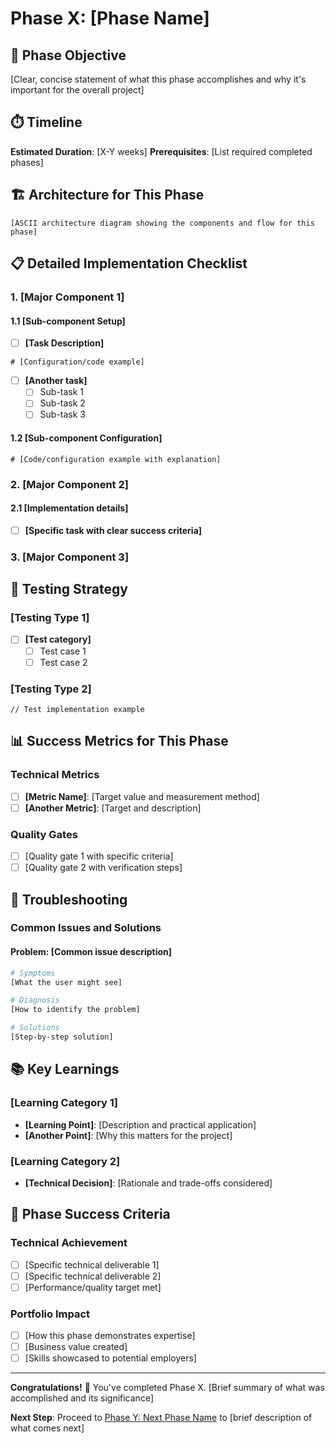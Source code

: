 # Phase X: [Phase Name]

## 🎯 Phase Objective
[Clear, concise statement of what this phase accomplishes and why it's important for the overall project]

## ⏱️ Timeline
**Estimated Duration**: [X-Y weeks]
**Prerequisites**: [List required completed phases]

## 🏗️ Architecture for This Phase

```
[ASCII architecture diagram showing the components and flow for this phase]
```

## 📋 Detailed Implementation Checklist

### 1. [Major Component 1]

#### 1.1 [Sub-component Setup]
- [ ] **[Task Description]**
```[language]
# [Configuration/code example]
```

- [ ] **[Another task]**
  - [ ] Sub-task 1
  - [ ] Sub-task 2
  - [ ] Sub-task 3

#### 1.2 [Sub-component Configuration]
```[language]
# [Code/configuration example with explanation]
```

### 2. [Major Component 2]

#### 2.1 [Implementation details]
- [ ] **[Specific task with clear success criteria]**

### 3. [Major Component 3]

## 🧪 Testing Strategy

### [Testing Type 1]
- [ ] **[Test category]**
  - [ ] Test case 1
  - [ ] Test case 2

### [Testing Type 2]
```[language]
// Test implementation example
```

## 📊 Success Metrics for This Phase

### Technical Metrics
- [ ] **[Metric Name]**: [Target value and measurement method]
- [ ] **[Another Metric]**: [Target and description]

### Quality Gates
- [ ] [Quality gate 1 with specific criteria]
- [ ] [Quality gate 2 with verification steps]

## 🔧 Troubleshooting

### Common Issues and Solutions

#### Problem: [Common issue description]
```bash
# Symptoms
[What the user might see]

# Diagnosis
[How to identify the problem]

# Solutions
[Step-by-step solution]
```

## 📚 Key Learnings

### [Learning Category 1]
- **[Learning Point]**: [Description and practical application]
- **[Another Point]**: [Why this matters for the project]

### [Learning Category 2]
- **[Technical Decision]**: [Rationale and trade-offs considered]

## 🎯 Phase Success Criteria

### Technical Achievement
- [ ] [Specific technical deliverable 1]
- [ ] [Specific technical deliverable 2]
- [ ] [Performance/quality target met]

### Portfolio Impact
- [ ] [How this phase demonstrates expertise]
- [ ] [Business value created]
- [ ] [Skills showcased to potential employers]

---

**Congratulations!** 🎉 You've completed Phase X. [Brief summary of what was accomplished and its significance]

**Next Step**: Proceed to [Phase Y: Next Phase Name](0Y-PHASEY-NAME.md) to [brief description of what comes next]